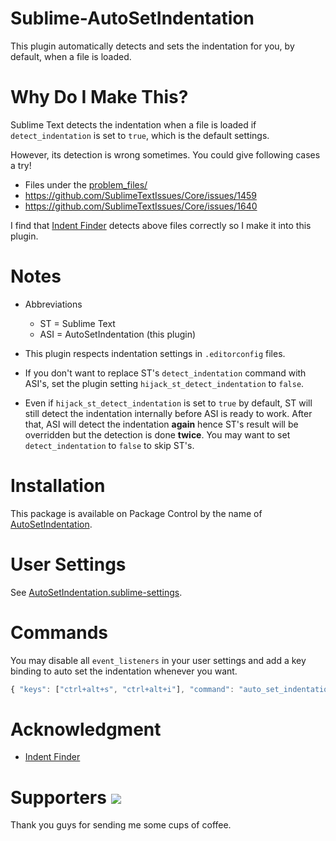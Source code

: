 Sublime-AutoSetIndentation
==========================

This plugin automatically detects and sets the indentation for you, by default, when a file is loaded.


Why Do I Make This?
===================

Sublime Text detects the indentation when a file is loaded 
if `detect_indentation` is set to `true`, which is the default settings.

However, its detection is wrong sometimes.
You could give following cases a try!

- Files under the [problem_files/](https://github.com/jfcherng/Sublime-AutoSetIndentation/tree/master/problem_files)
- https://github.com/SublimeTextIssues/Core/issues/1459
- https://github.com/SublimeTextIssues/Core/issues/1640

I find that [Indent Finder](http://www.freehackers.org/Indent_Finder) detects 
above files correctly so I make it into this plugin.


Notes
=====

- Abbreviations

  - ST = Sublime Text
  - ASI = AutoSetIndentation (this plugin)

- This plugin respects indentation settings in `.editorconfig` files.
  
- If you don't want to replace ST's `detect_indentation` command with ASI's,
  set the plugin setting `hijack_st_detect_indentation` to `false`.
  
- Even if `hijack_st_detect_indentation` is set to `true` by default, ST will
  still detect the indentation internally before ASI is ready to work.
  After that, ASI will detect the indentation **again**
  hence ST's result will be overridden but the detection is done **twice**.
  You may want to set `detect_indentation` to `false` to skip ST's.


Installation
============

This package is available on Package Control by the name of [AutoSetIndentation](https://packagecontrol.io/packages/AutoSetIndentation).


User Settings
=============

See [AutoSetIndentation.sublime-settings](https://github.com/jfcherng/Sublime-AutoSetIndentation/blob/master/AutoSetIndentation.sublime-settings).


Commands
========

You may disable all `event_listeners` in your user settings 
and add a key binding to auto set the indentation whenever you want.

```javascript
{ "keys": ["ctrl+alt+s", "ctrl+alt+i"], "command": "auto_set_indentation" },
```


Acknowledgment
==============

- [Indent Finder](http://www.freehackers.org/Indent_Finder)


Supporters <a href="https://www.paypal.com/cgi-bin/webscr?cmd=_s-xclick&hosted_button_id=ATXYY9Y78EQ3Y" target="_blank"><img src="https://www.paypalobjects.com/en_US/i/btn/btn_donate_LG.gif" /></a>
==========

Thank you guys for sending me some cups of coffee.
